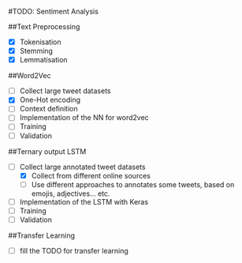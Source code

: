 #TODO: Sentiment Analysis

##Text Preprocessing
- [x] Tokenisation
- [x] Stemming
- [x] Lemmatisation

##Word2Vec
- [ ] Collect large tweet datasets
- [x] One-Hot encoding
- [ ] Context definition
- [ ] Implementation of the NN for word2vec
- [ ] Training
- [ ] Validation

##Ternary output LSTM
- [ ] Collect large annotated tweet datasets
    - [x] Collect from different online sources
    - [ ] Use different approaches to annotates some tweets, based on emojis, adjectives... etc.
- [ ] Implementation of the LSTM with Keras
- [ ] Training
- [ ] Validation

##Transfer Learning
- [ ] fill the TODO for transfer learning
